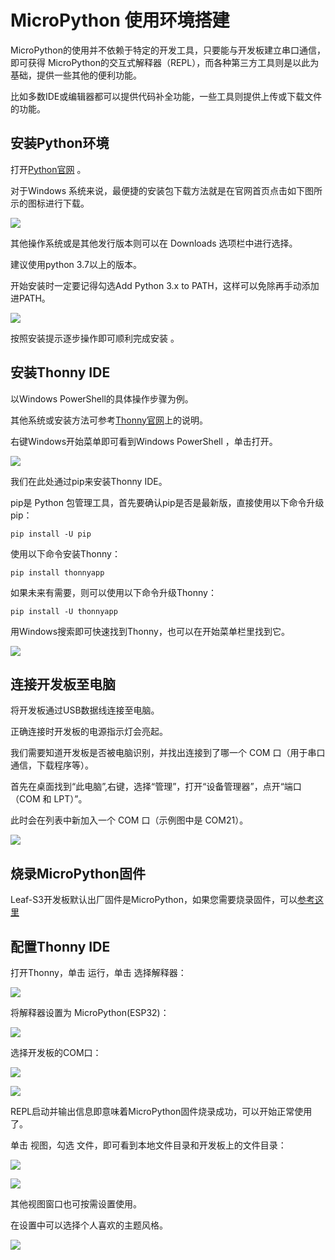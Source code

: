 # MicroPython 使用环境搭建

MicroPython的使用并不依赖于特定的开发工具，只要能与开发板建立串口通信，即可获得 MicroPython的交互式解释器（REPL），而各种第三方工具则是以此为基础，提供一些其他的便利功能。

比如多数IDE或编辑器都可以提供代码补全功能，一些工具则提供上传或下载文件的功能。

## 安装Python环境

打开[Python官网](https://www.python.org/) 。

对于Windows 系统来说，最便捷的安装包下载方法就是在官网首页点击如下图所示的图标进行下载。

![](../assets/images/Micropython_operating_env_1.png)

其他操作系统或是其他发行版本则可以在 Downloads 选项栏中进行选择。

建议使用python 3.7以上的版本。

开始安装时一定要记得勾选Add Python 3.x to PATH，这样可以免除再手动添加进PATH。

![](../assets/images/Micropython_operating_env_2.png)

按照安装提示逐步操作即可顺利完成安装 。

## 安装Thonny IDE

以Windows PowerShell的具体操作步骤为例。

其他系统或安装方法可参考[Thonny官网](https://thonny.org/)上的说明。

右键Windows开始菜单即可看到Windows PowerShell ，单击打开。

![](../assets/images/Micropython_operating_env_3.png)

我们在此处通过pip来安装Thonny IDE。

pip是 Python 包管理工具，首先要确认pip是否是最新版，直接使用以下命令升级pip：

```shell
pip install -U pip
```

使用以下命令安装Thonny：

```shell
pip install thonnyapp
```

如果未来有需要，则可以使用以下命令升级Thonny：

```shell
pip install -U thonnyapp
```

用Windows搜索即可快速找到Thonny，也可以在开始菜单栏里找到它。

![](../assets/images/Micropython_operating_env_4.png)

## 连接开发板至电脑

将开发板通过USB数据线连接至电脑。

正确连接时开发板的电源指示灯会亮起。

我们需要知道开发板是否被电脑识别，并找出连接到了哪一个 COM 口（用于串口通信，下载程序等）。

首先在桌面找到“此电脑”,右键，选择“管理”，打开“设备管理器”，点开“端口（COM 和 LPT）”。

此时会在列表中新加入一个 COM 口（示例图中是 COM21）。

![](../assets/images/Micropython_operating_env_5.png)

## 烧录MicroPython固件

Leaf-S3开发板默认出厂固件是MicroPython，如果您需要烧录固件，可以[参考这里](Firmware.md)

## 配置Thonny IDE

打开Thonny，单击 运行，单击 选择解释器：

![](../assets/images/Micropython_operating_env_9.png)

将解释器设置为 MicroPython(ESP32)：

![](../assets/images/Micropython_operating_env_10.png)

选择开发板的COM口：

![](../assets/images/Micropython_operating_env_11.png)


![](../assets/images/Micropython_operating_env_12.png)

REPL启动并输出信息即意味着MicroPython固件烧录成功，可以开始正常使用了。

单击 视图，勾选 文件，即可看到本地文件目录和开发板上的文件目录：

![](../assets/images/Micropython_operating_env_13.png)

![](../assets/images/Micropython_operating_env_14.png)

其他视图窗口也可按需设置使用。

在设置中可以选择个人喜欢的主题风格。

![](../assets/images/Micropython_operating_env_15.png)